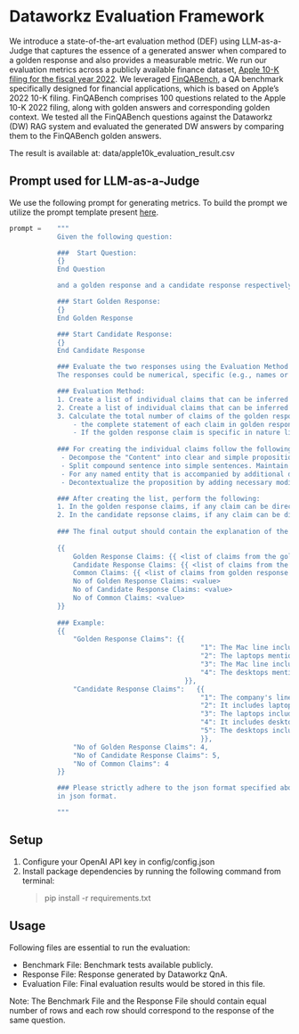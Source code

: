 # Dataworkz Evaluation Framework
We introduce a state-of-the-art evaluation method (DEF) using LLM-as-a-Judge that captures the essence of a generated answer when compared to a golden response and also provides a measurable metric. We run our evaluation metrics across a publicly available finance dataset, [Apple 10-K filing for the fiscal year 2022](https://investor.apple.com/sec-filings/default.aspx). We leveraged [FinQABench](https://huggingface.co/datasets/lighthouzai/finqabench), a QA benchmark specifically designed for financial applications, which is based on Apple’s 2022 10-K filing. FinQABench comprises 100 questions related to the Apple 10-K 2022 filing, along with golden answers and corresponding golden context. We tested all the FinQABench questions against the Dataworkz (DW) RAG system and evaluated the generated DW answers by comparing them to the FinQABench golden answers.

The result is available at: data/apple10k_evaluation_result.csv

## Prompt used for LLM-as-a-Judge
We use the following prompt for generating metrics.
To build the prompt we utilize the prompt template present [here](https://smith.langchain.com/hub/wfh/proposal-indexing?organizationId=97591f89-2916-48d3-804e-20cab23f91aa).

```python
prompt =    """
            Given the following question:

            ###  Start Question:
            {}
            End Question

            and a golden response and a candidate response respectively. 

            ### Start Golden Response:
            {}
            End Golden Response

            ### Start Candidate Response:
            {}
            End Candidate Response

            ### Evaluate the two responses using the Evaluation Method below. 
            The responses could be numerical, specific (e.g., names or dates), or descriptive.

            ### Evaluation Method:
            1. Create a list of individual claims that can be inferred from the golden response with respect to the question.
            2. Create a list of individual claims that can be inferred from the candidate response with respect to the question.
            3. Calculate the total number of claims of the golden response present in the candidate response based on the following rules:
                - the complete statement of each claim in golden response should be checked against the complete statement of each claim in candidate response. 
                - If the golden response claim is specific in nature like numerical, names or dates then the candidate response claim should contains the exact value present in the golden response.
            
            ### For creating the individual claims follow the following instructions:
             - Decompose the "Content" into clear and simple propositions, ensuring they are interpretable out of context.
             - Split compound sentence into simple sentences. Maintain the original phrasing from the input whenever possible.
             - For any named entity that is accompanied by additional descriptive information, separate this information into its own distinct proposition.
             - Decontextualize the proposition by adding necessary modifier to nouns or entire sentences and replacing pronouns (e.g., "it", "he", "she", "they", "this", "that") with the full name of the entities they refer to.

            ### After creating the list, perform the following:
            1. In the golden response claims, if any claim can be directly inferred from the question only then remove it from the list.
            2. In the candidate repsonse claims, if any claim can be directly inferred from the question, only then remove it from the list.
            
            ### The final output should contain the explanation of the evaluation method and the numerical value in the following json format:
            
            {{
                Golden Response Claims: {{ <list of claims from the golden response> }}
                Candidate Response Claims: {{ <list of claims from the candidate response> }}
                Common Claims: {{ <list of claims from golden response present in candidate > }}
                No of Golden Response Claims: <value>
                No of Candidate Response Claims: <value>
                No of Common Claims: <value>
            }}
            
            ### Example:
            {{
                "Golden Response Claims": {{ 
                                                "1": The Mac line includes laptops.,
                                                "2": The laptops mentioned are MacBook Air and MacBook Pro.,
                                                "3": The Mac line includes desktops.,
                                                "4": The desktops mentioned are iMac, Mac mini, Mac Studio, and Mac Pro.
                                            }},
                "Candidate Response Claims":   {{
                                                "1": The company's line of personal computers is called Mac.,
                                                "2": It includes laptops.,
                                                "3": The laptops included are MacBook Air and MacBook Pro.,
                                                "4": It includes desktops.,
                                                "5": The desktops included are iMac, Mac mini, Mac Studio, and Mac Pro.,
                                                }},
                "No of Golden Response Claims": 4,
                "No of Candidate Response Claims": 5,
                "No of Common Claims": 4
            }}

            ### Please strictly adhere to the json format specified above. please provide the complete response
            in json format.

            """
```

## Setup
1. Configure your OpenAI API key in config/config.json
2. Install package dependencies by running the following command from terminal:
	> pip install -r requirements.txt

## Usage
Following files are essential to run the evaluation:
   - Benchmark File: Benchmark tests available publicly.
   - Response File: Response generated by Dataworkz QnA.
   - Evaluation File: Final evaluation results would be stored in this file.
	
Note: The Benchmark File and the Response File should contain equal number of rows and each row 
should correspond to the response of the same question.

